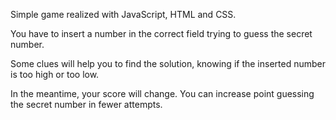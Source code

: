 Simple game realized with JavaScript, HTML and CSS.

You have to insert a number in the correct field trying to guess the secret number.

Some clues will help you to find the solution, knowing if the inserted number is too high or too low.

In the meantime, your score will change. You can increase point guessing the secret number in fewer attempts.
